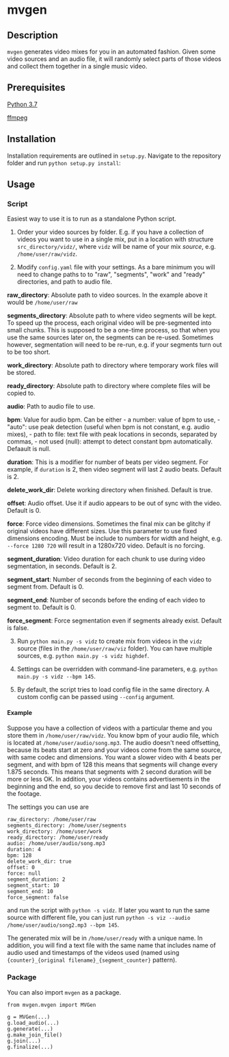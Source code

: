# mvgen

## Description
`mvgen` generates video mixes for you in an automated fashion. Given some video sources
and an audio file, it will randomly select parts of those videos and collect them together
in a single music video.

## Prerequisites
[Python 3.7](https://www.python.org/downloads/)

[ffmpeg](https://www.ffmpeg.org/)

## Installation
Installation requirements are outlined in `setup.py`. Navigate to the repository folder
and run `python setup.py install`:

## Usage
### Script
Easiest way to use it is to run as a standalone Python script.

1. Order your video sources by folder. E.g. if you have a collection of videos you want to use
in a single mix, put in a location with structure `src_directory/vidz/`, where `vidz` will be name of your
mix *source*, e.g. `/home/user/raw/vidz`.

2. Modify `config.yaml` file with your settings. As a bare minimum you will need to change paths to
to "raw", "segments", "work" and "ready" directories, and path to audio file.

**raw_directory**: Absolute path to video sources. In the example above it would be `/home/user/raw`

**segments_directory**: Absolute path to where video segments will be kept. To speed up the process, each original video
will be pre-segmented into small chunks. This is supposed to be a one-time process, so that when you use the same
sources later on, the segments can be re-used. Sometimes however, segmentation will need to be re-run, e.g.
if your segments turn out to be too short.

**work_directory**: Absolute path to directory where temporary work files will be stored.

**ready_directory**: Absolute path to directory where complete files will be copied to.

**audio**: Path to audio file to use.

**bpm**: Value for audio bpm. Can be either
    - a number: value of bpm to use,
    - "auto": use peak detection (useful when bpm is not constant, e.g. audio mixes),
    - path to file: text file with peak locations in seconds, separated by commas,
    - not used (null): attempt to detect constant bpm automatically.
Defaault is null.

**duration**: This is a modifier for number of beats per video segment. For example, if `duration` is 2, then
video segment will last 2 audio beats. Default is 2.

**delete_work_dir**: Delete working directory when finished. Default is true.

**offset**: Audio offset. Use it if audio appears to be out of sync with the video. Default is 0.

**force**: Force video dimensions. Sometimes the final mix can be glitchy if original videos have different sizes. Use this
parameter to use fixed dimensions encoding. Must be include to numbers for width and height, e.g. `--force 1280 720` will
result in a 1280x720 video. Default is no forcing.

**segment_duration**: Video duration for each chunk to use during video segmentation, in seconds. Default is 2.

**segment_start**: Number of seconds from the beginning of each video to segment from. Default is 0.

**segment_end**: Number of seconds before the ending of each video to segment to. Default is 0.

**force_segment**: Force segmentation even if segments already exist. Default is false.

3. Run `python main.py -s vidz` to create mix from videos in the `vidz` source (files in the
`/home/user/raw/viz` folder). You can have multiple sources, e.g. `python main.py -s vidz highdef`.

4. Settings can be overridden with command-line parameters, e.g. `python main.py -s vidz --bpm 145`.

5. By default, the script tries to load config file in the same directory. A custom config can be passed using `--config`
argument.

#### Example

Suppose you have a collection of videos with a particular theme and you store them in `/home/user/raw/vidz`. You know bpm
of your audio file, which is located at `/home/user/audio/song.mp3`. The audio doesn't need offsetting, because its
beats start at zero and your videos come from the same source, with same codec and dimensions. You want a slower video with 4 beats per segment, and with bpm of 128 this means that segments will change every 1.875 seconds. This means that segments with 2 second duration will be more or less OK. In addition, your videos contains advertisements in the beginning and the end, so you decide to remove first and last 10 seconds of the footage.

The settings you can use are
```
raw_directory: /home/user/raw
segments_directory: /home/user/segments
work_directory: /home/user/work
ready_directory: /home/user/ready
audio: /home/user/audio/song.mp3
duration: 4
bpm: 128
delete_work_dir: true
offset: 0
force: null
segment_duration: 2
segment_start: 10
segment_end: 10
force_segment: false
```
and run the script with `python -s vidz`. If later you want to run the same source with different file, you can just run
`python -s viz --audio /home/user/audio/song2.mp3 --bpm 145`.

The generated mix will be in `/home/user/ready` with a unique name. In addition, you will find a text file with the same name that includes name of audio used and timestamps of the videos used (named using `{counter}_{original filename}_{segment_counter}` pattern).

### Package
You can also import `mvgen` as a package.
```
from mvgen.mvgen import MVGen

g = MVGen(...)
g.load_audio(...)
g.generate(...)
g.make_join_file()
g.join(...)
g.finalize(...)
```

